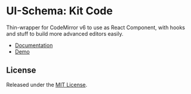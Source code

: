 # UI-Schema: Kit Code

Thin-wrapper for CodeMirror v6 to use as React Component, with hooks and stuff to build more advanced editors easily.

- [Documentation](https://github.com/ui-schema/react-codemirror/blob/main/docs/kit-codemirror)
- [Demo](https://github.com/ui-schema/react-codemirror/blob/main/packages/demo/src/pages/PageDemoComponent.tsx)

## License

Released under the [MIT License](https://github.com/ui-schema/react-codemirror/blob/main/LICENSE).
